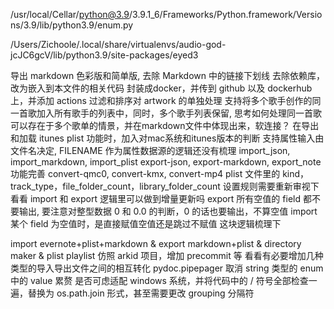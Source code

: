 /usr/local/Cellar/python@3.9/3.9.1_6/Frameworks/Python.framework/Versions/3.9/lib/python3.9/enum.py

/Users/Zichoole/.local/share/virtualenvs/audio-god-jcJC6gcV/lib/python3.9/site-packages/eyed3

导出 markdown 色彩版和简单版, 去除 Markdown 中的链接下划线
去除依赖库，改为嵌入到本文件的相关代码
封装成docker，并传到 github 以及 dockerhub 上，并添加 actions
过滤和排序对 artwork 的单独处理
支持将多个歌手创作的同一首歌加入所有歌手的列表中，同时，多个歌手列表保留, 思考如何处理同一首歌可以存在于多个歌单的情景，并在markdown文件中体现出来，软连接？
在导出和加载 itunes plist 功能时，加入对mac系统和itunes版本的判断
支持属性输入由文件名决定, FILENAME 作为属性数据源的逻辑还没有梳理
import_json, import_markdown, import_plist
export-json, export-markdown, export_note 功能完善
convert-qmc0, convert-kmx, convert-mp4
plist 文件里的 kind，track_type，file_folder_count，library_folder_count 设置规则需要重新审视下
看看 import 和 export 逻辑里可以做到增量更新吗
export 所有空值的 field 都不要输出, 要注意对整型数据 0 和 0.0 的判断，0 的话也要输出，不算空值
import 某个 field 为空值时，是直接赋值空值还是跳过不赋值 这块逻辑梳理下

import evernote+plist+markdown & export markdown+plist & directory maker & plist playlist
仿照 arkid 项目，增加 precommit 等
看看有必要增加几种类型的导入导出文件之间的相互转化
pydoc.pipepager
取消 string 类型的 enum 中的 value 累赘
是否可虑适配 windows 系统，并将代码中的 / 符号全部检查一遍，替换为 os.path.join 形式，甚至需要更改 grouping 分隔符
